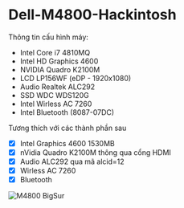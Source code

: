 # Dell-M4800-Hackintosh
 
Thông tin cấu hình máy:
- Intel Core i7 4810MQ
- Intel HD Graphics 4600
- NVIDIA Quadro K2100M
- LCD LP156WF (eDP - 1920x1080)
- Audio Realtek ALC292
- SSD WDC WDS120G
- Intel Wirless AC 7260
- Intel Bluetooth (8087-07DC)

Tương thích với các thành phần sau
- [x] Intel Graphics 4600 1530MB
- [x] nVidia Quadro K2100M thông qua cổng HDMI
- [x] Audio ALC292 qua mã alcid=12
- [x] Wirless AC 7260
- [x] Bluetooth

![M4800 BigSur](https://github.com/lienkheict/Dell-M4800-Hackintosh/blob/main/Bigsur.png)
